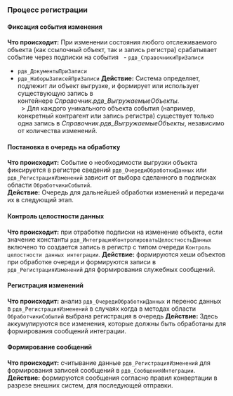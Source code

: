 ### Процесс регистрации
#### Фиксация события изменения

**Что происходит:** При изменении состояния любого отслеживаемого объекта (как ссылочный объект, так и запись регистра) срабатывает событие через подписки на события
  - `рдв_СправочникиПриЗаписи`
  - `рдв_ДокументыПриЗаписи`
  - `рдв_НаборыЗаписейПриЗаписи`
**Действие:** Система определяет, подлежит ли объект выгрузке, и формирует или использует существующую запись в контейнере _Справочник.рдв_ВыгружаемыеОбъекты_.    
  > Для каждого уникального объекта события (например, конкретный контрагент или запись регистра) существует только одна запись в _Справочник.рдв_ВыгружаемыеОбъекты_, независимо от количества изменений.
#### Постановка в очередь на обработку

**Что происходит:** Событие о необходимости выгрузки объекта фиксируется в регистре сведений `рдв_ОчередиОбработкиДанных` или `рдв_РегистрацияИзменений` зависит от выбора сделанного в подписках области `ОбработчикиСобытий`.  
**Действие:** Очередь для дальнейшей обработки изменений и передачи их в следующий этап.
#### Контроль целостности данных
**Что происходит:** при отработке подписки на изменение объекта, если значение константы `рдв_ИнтеграцияКонтролироватьЦелостностьДанных` включено то создается запись в регистр с типом очереди `Контроль целостности данных интеграции`.
**Действие:** формируются хеши объектов при обработке очереди и формируются записи в `рдв_РегистрацияИзменений` для формирования служебных сообщений.
#### Регистрация изменений
**Что происходит:** анализ `рдв_ОчередиОбработкиДанных` и перенос данных в `рдв_РегистрацияИзменений` в случаях когда в методах области `ОбработчикиСобытий` выбрана регистрация в очередь 
**Действие:** Здесь аккумулируются все изменения, которые должны быть обработаны для формирования сообщений интеграции.
#### Формирование сообщений
**Что происходит:** считывание данные `рдв_РегистрацияИзменений` для формирования записей сообщений в `рдв_СообщенияИнтеграции`.  
**Действие:** формируются сообщения согласно правил конвертации в разрезе внешних систем, для последующей отправки.